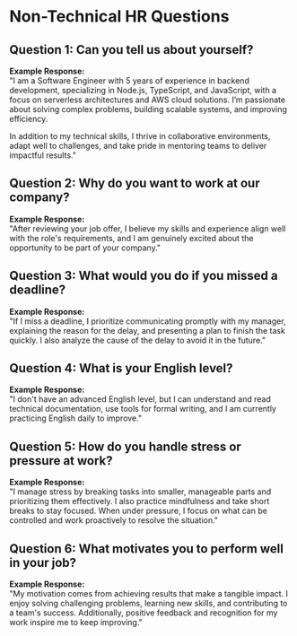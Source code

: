 # Non-Technical HR Questions

## Question 1: Can you tell us about yourself?

**Example Response:**  
"I am a Software Engineer with 5 years of experience in backend development, specializing in Node.js, TypeScript, and JavaScript, with a focus on serverless architectures and AWS cloud solutions. I’m passionate about solving complex problems, building scalable systems, and improving efficiency.

In addition to my technical skills, I thrive in collaborative environments, adapt well to challenges, and take pride in mentoring teams to deliver impactful results."

## Question 2: Why do you want to work at our company?

**Example Response:**  
"After reviewing your job offer, I believe my skills and experience align well with the role's requirements, and I am genuinely excited about the opportunity to be part of your company."

## Question 3: What would you do if you missed a deadline?

**Example Response:**  
"If I miss a deadline, I prioritize communicating promptly with my manager, explaining the reason for the delay, and presenting a plan to finish the task quickly. I also analyze the cause of the delay to avoid it in the future."

## Question 4: What is your English level?

**Example Response:**  
"I don't have an advanced English level, but I can understand and read technical documentation, use tools for formal writing, and I am currently practicing English daily to improve."

## Question 5: How do you handle stress or pressure at work?

**Example Response:**  
"I manage stress by breaking tasks into smaller, manageable parts and prioritizing them effectively. I also practice mindfulness and take short breaks to stay focused. When under pressure, I focus on what can be controlled and work proactively to resolve the situation."

## Question 6: What motivates you to perform well in your job?

**Example Response:**  
"My motivation comes from achieving results that make a tangible impact. I enjoy solving challenging problems, learning new skills, and contributing to a team's success. Additionally, positive feedback and recognition for my work inspire me to keep improving."
